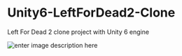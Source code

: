 # Unity6-LeftForDead2-Clone
Left For Dead 2 clone project with Unity 6 engine


![enter image description here](https://shared.cloudflare.steamstatic.com/store_item_assets/steam/apps/550/ss_67275710127ce20b62015718dbf84147fde7fc17.jpg?t=1745368562)
